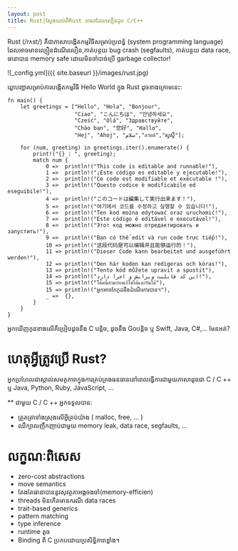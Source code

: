 ```yaml
---
layout: post
title: Rust|ស្វែងយល់ពី​Rust ភាសាដែលលឿនដូច C/C++
---
```


Rust (/rʌst/)  គឺជាភាសាបង្កើតកម្ម​វិធីសម្រាប់ប្រពន្ធ័ (system programming language) ដែលអាចមាន​ល្បឿនដំណើរលឿន,កាត់បន្ថយ bug crash (segfaults),
កាត់បន្ថយ data race, ធានាបាន memory safe ដោយ​មិន​ចាំបាច់ប្រើ garbage collector!

![_config.yml]({{ site.baseurl }}/images/rust.jpg)

ឃ្លាបញ្ជាសម្រាប់ការបង្កើតកម្មវិធី Hello World ក្នុង Rust ដូចខាងក្រោមនេះ:

```
fn main() {
    let greetings = ["Hello", "Hola", "Bonjour",
                     "Ciao", "こんにちは", "안녕하세요",
                     "Cześć", "Olá", "Здравствуйте",
                     "Chào bạn", "您好", "Hallo",
                     "Hej", "Ahoj", "سلام","สวัสดี","សួស្ដី"];

    for (num, greeting) in greetings.iter().enumerate() {
        print!("{} : ", greeting);
        match num {
            0 =>  println!("This code is editable and runnable!"),
            1 =>  println!("¡Este código es editable y ejecutable!"),
            2 =>  println!("Ce code est modifiable et exécutable !"),
            3 =>  println!("Questo codice è modificabile ed eseguibile!"),
            4 =>  println!("このコードは編集して実行出来ます！"),
            5 =>  println!("여기에서 코드를 수정하고 실행할 수 있습니다!"),
            6 =>  println!("Ten kod można edytować oraz uruchomić!"),
            7 =>  println!("Este código é editável e executável!"),
            8 =>  println!("Этот код можно отредактировать и запустить!"),
            9 =>  println!("Bạn có thể edit và run code trực tiếp!"),
            10 => println!("这段代码是可以编辑并且能够运行的！"),
            11 => println!("Dieser Code kann bearbeitet und ausgeführt werden!"),
            12 => println!("Den här koden kan redigeras och köras!"),
            13 => println!("Tento kód můžete upravit a spustit"),
            14 => println!("این کد قابلیت ویرایش و اجرا دارد!"),
            15 => println!("โค้ดนี้สามารถแก้ไขได้และรันได้"),
            15 => println!("អ្នកអាចកែកូដនឹងដំណើរការបាន។"),
            _ =>  {},
        }
    }
}
```

អ្នកឃើញកូដខាងលើគឺប្រៀបដូចនឹង C បន្តិច, ដូចនឹង Go​បន្តិច ឬ Swift, Java, C#,... មែនអត់?

# ហេតុអ្វីត្រូវប្រើ Rust?

អ្នកប្រហែលជាស្គាល់សមត្ថភាពក្នុងការគ្រប់គ្រងធនធាននៅពេលធ្វើការជាមួយភាសាដូចជា C / C ++ ឬ Java, Python, Ruby, JavaScript, ...

** ជាមួយ C / C ++ អ្នកទទួលបាន:

- ត្រួតត្រាទាំងស្រុងលើអ្វីគ្រប់យ៉ាង ( malloc, free, ... )
- ឈឺក្បាលញឹកញាប់ជាមួយ memory leak, data race, segfaults, ...

# លក្ខណៈពិសេស
- zero-cost abstractions
- move semantics
- តែងតែធានាបាននូវ​សុវត្ថភាអង្គចងចាំ(memory-efficien)
- threads មិនកើតមានករណី data races
- trait-based generics
- pattern matching
- type inference
- runtime តូច
- Binding ពី C ប្រកបដោយប្រសិទ្ធិភាពខ្លាំង។
